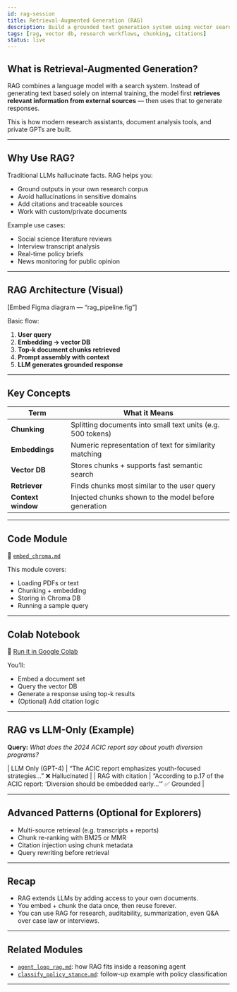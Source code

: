 ```yaml
---
id: rag-session
title: Retrieval-Augmented Generation (RAG)
description: Build a grounded text generation system using vector search and document embeddings
tags: [rag, vector db, research workflows, chunking, citations]
status: live
---
```


## What is Retrieval-Augmented Generation?

RAG combines a language model with a search system. Instead of generating text based solely on internal training, the model first **retrieves relevant information from external sources** — then uses that to generate responses.

This is how modern research assistants, document analysis tools, and private GPTs are built.

---

## Why Use RAG?

Traditional LLMs hallucinate facts. RAG helps you:

- Ground outputs in your own research corpus
- Avoid hallucinations in sensitive domains
- Add citations and traceable sources
- Work with custom/private documents

Example use cases:
- Social science literature reviews
- Interview transcript analysis
- Real-time policy briefs
- News monitoring for public opinion

---

## RAG Architecture (Visual)

[Embed Figma diagram — “rag_pipeline.fig”]

Basic flow:

1. **User query**
2. **Embedding → vector DB**
3. **Top-k document chunks retrieved**
4. **Prompt assembly with context**
5. **LLM generates grounded response**

---

## Key Concepts

| Term              | What it Means                                 |
|-------------------|------------------------------------------------|
| **Chunking**      | Splitting documents into small text units (e.g. 500 tokens) |
| **Embeddings**    | Numeric representation of text for similarity matching |
| **Vector DB**     | Stores chunks + supports fast semantic search |
| **Retriever**     | Finds chunks most similar to the user query |
| **Context window**| Injected chunks shown to the model before generation |

---

## Code Module

📁 [`embed_chroma.md`](../codebook/embeddings/embed_chroma.md)

This module covers:
- Loading PDFs or text
- Chunking + embedding
- Storing in Chroma DB
- Running a sample query

---

## Colab Notebook

🔗 [Run it in Google Colab](https://github.com/maria-aise/codebook/blob/main/notebooks/day2_rag_colab.ipynb)

You’ll:
- Embed a document set
- Query the vector DB
- Generate a response using top-k results
- (Optional) Add citation logic

---

## RAG vs LLM-Only (Example)

**Query:** *What does the 2024 ACIC report say about youth diversion programs?*

| LLM Only (GPT-4)        | “The ACIC report emphasizes youth-focused strategies…” ❌ Hallucinated |
| RAG with citation       | “According to p.17 of the ACIC report: ‘Diversion should be embedded early...’” ✅ Grounded |

---

## Advanced Patterns (Optional for Explorers)

- Multi-source retrieval (e.g. transcripts + reports)
- Chunk re-ranking with BM25 or MMR
- Citation injection using chunk metadata
- Query rewriting before retrieval

---

## Recap

- RAG extends LLMs by adding access to your own documents.
- You embed + chunk the data once, then reuse forever.
- You can use RAG for research, auditability, summarization, even Q&A over case law or interviews.

---

## Related Modules

- [`agent_loop_rag.md`](../codebook/agents/agent_loop_rag.md): how RAG fits inside a reasoning agent
- [`classify_policy_stance.md`](../codebook/classification/classify_policy_stance.md): follow-up example with policy classification

---

